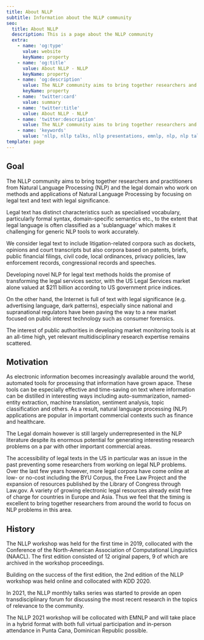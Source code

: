 ```yaml
---
title: About NLLP 
subtitle: Information about the NLLP community
seo:
  title: About NLLP
  description: This is a page about the NLLP community
  extra:
    - name: 'og:type'
      value: website
      keyName: property
    - name: 'og:title'
      value: About NLLP - NLLP
      keyName: property
    - name: 'og:description'
      value: The NLLP community aims to bring together researchers and practitioners from Natural Language Processing (NLP) and the legal domain who working on methods and applications of Natural Language Processing by focusing on legal text and text with legal significance.
      keyName: property
    - name: 'twitter:card'
      value: summary
    - name: 'twitter:title'
      value: About NLLP - NLLP
    - name: 'twitter:description'
      value: The NLLP community aims to bring together researchers and practitioners from Natural Language Processing (NLP) and the legal domain who working on methods and applications of Natural Language Processing by focusing on legal text and text with legal significance.
    - name: 'keywords'
      value: 'nllp, nllp talks, nllp presentations, emnlp, nlp, nlp talks, nlp presentations, nlproc, natural language processing, natural legal language processing, legal text, legal domain language'
template: page
---
```


## Goal

The NLLP community aims to bring together researchers and practitioners from Natural Language Processing (NLP) and the legal domain who work on methods and applications of Natural Language Processing by focusing on legal text and text with legal significance.
 
Legal text has distinct characteristics such as specialised vocabulary, particularly formal syntax, domain-specific semantics etc., to the extent that legal language is often classified as a 'sublanguage' which makes it challenging for generic NLP tools to work accurately.

We consider legal text to include litigation-related corpora such as dockets, opinions and court transcripts but also corpora based on patents, briefs, public financial filings, civil code, local ordinances, privacy policies, law enforcement records, congressional records and speeches.

Developing novel NLP for legal text methods holds the promise of transforming the legal services sector, with the US Legal Services market alone valued at $211 billion according to US government price indices.
 
On the other hand, the Internet is full of text with legal significance (e.g. advertising language, dark patterns), especially since national and supranational regulators have been paving the way to a new market focused on public interest technology such as consumer forensics.

The interest of public authorities in developing market monitoring tools is at an all-time high, yet relevant multidisciplinary research expertise remains scattered.

## Motivation

As electronic information becomes increasingly available around the world, automated tools for processing that information have grown apace. These tools can be especially effective and time-saving on text where information can be distilled in interesting ways including auto-summarization, named-entity extraction, machine translation, sentiment analysis, topic classification and others. As a result, natural language processing (NLP) applications are popular in important commercial contexts such as finance and healthcare.

The Legal domain however is still largely underrepresented in the NLP literature despite its enormous potential for generating interesting research problems on a par with other important commercial areas.

The accessibility of legal texts in the US in particular was an issue in the past preventing some researchers from working on legal NLP problems. Over the last few years however, more legal corpora have come online at low- or no-cost including the BYU Corpus, the Free Law Project and the expansion of resources published by the Library of Congress through Law.gov. A variety of growing electronic legal resources already exist free of charge for countries in Europe and Asia. Thus we feel that the timing is excellent to bring together researchers from around the world to focus on NLP problems in this area.

## History

The NLLP workshop was held for the first time in 2019, collocated with the Conference of the North-American Association of Computational Linguistics (NAACL). The first edition consisted of 12 original papers, 9 of which are archived in the workshop proceedings.

Building on the success of the first edition, the 2nd edition of the NLLP workshop was held online and collocated with KDD 2020. 

In 2021, the NLLP monthly talks series was started to provide an open transdisciplinary forum for discussing the most recent research in the topics of relevance to the community.

The NLLP 2021 workshop will be collocated with EMNLP and will take place in a hybrid format with both full virtual participation and in-person attendance in Punta Cana, Dominican Republic possible.

